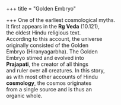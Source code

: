 +++
title = "Golden Embryo"

+++
One of the earliest cosmological myths.  
It first appears in the **Rg Veda** (10.121),  
the oldest Hindu religious text.  
According to this account, the universe  
originally consisted of the Golden  
Embryo (Hiranyagarbha). The Golden  
Embryo stirred and evolved into  
**Prajapati**, the creator of all things  
and ruler over all creatures. In this story,  
as with most other accounts of Hindu  
**cosmology**, the cosmos originates  
from a single source and is thus an  
organic whole.
